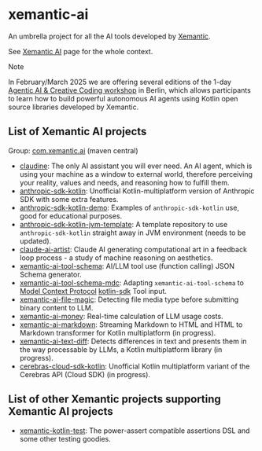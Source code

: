 # xemantic-ai
An umbrella project for all the AI tools developed by [Xemantic](https://xemantic.com/).

See [Xemantic AI](https://xemantic.com/ai/) page for the whole context.

> [!NOTE]
> In February/March 2025 we are offering several editions of the 1-day [Agentic AI & Creative Coding workshop](https://xemantic.com/ai/workshops/) in Berlin, which allows participants to learn how to build powerful autonomous AI agents using Kotlin open source libraries developed by Xemantic.

## List of Xemantic AI projects

Group: [com.xemantic.ai](https://central.sonatype.com/namespace/com.xemantic.ai) (maven central)

* [claudine](https://github.com/xemantic/claudine): The only AI assistant you will ever need. An AI agent, which is using your machine as a window to external world, therefore perceiving your reality, values and needs, and reasoning how to fulfill them.
* [anthropic-sdk-kotlin](https://github.com/xemantic/anthropic-sdk-kotlin): Unofficial Kotlin-multiplatform version of Anthropic SDK with some extra features.
* [anthropic-sdk-kotlin-demo](https://github.com/xemantic/anthropic-sdk-kotlin-demo): Examples of `anthropic-sdk-kotlin` use, good for educational purposes.
* [anthropic-sdk-kotlin-jvm-template](https://github.com/xemantic/anthropic-sdk-kotlin-jvm-template): A template repository to use `anthropic-sdk-kotlin` straight away in JVM environment (needs to be updated).
* [claude-ai-artist](https://github.com/xemantic/claude-ai-artist): Claude AI generating computational art in a feedback loop process - a study of machine reasoning on aesthetics.
* [xemantic-ai-tool-schema](https://github.com/xemantic/xemantic-ai-tool-schema): AI/LLM tool use (function calling) JSON Schema generator.
* [xemantic-ai-tool-schema-mdc](https://github.com/xemantic/xemantic-ai-money): Adapting `xemantic-ai-tool-schema` to [Model Context Protocol](https://modelcontextprotocol.io/) [kotlin-sdk](https://github.com/modelcontextprotocol/kotlin-sdk) Tool input.
* [xemantic-ai-file-magic](https://github.com/xemantic/xemantic-ai-file-magic): Detecting file media type before submitting binary content to LLM.
* [xemantic-ai-money](https://github.com/xemantic/xemantic-ai-money): Real-time calculation of LLM usage costs.
* [xemantic-ai-markdown](https://github.com/xemantic/xemantic-ai-markdown): Streaming Markdown to HTML and HTML to Markdown transformer for Kotlin multiplatform (in progress).
* [xemantic-ai-text-diff](https://github.com/xemantic/xemantic-ai-text-diff): Detects differences in text and presents them in the way processable by LLMs, a Kotlin multiplatform library (in progress).
* [cerebras-cloud-sdk-kotlin](https://github.com/xemantic/cerebras-cloud-sdk-kotlin): Unofficial Kotlin multiplatform variant of the Cerebras API (Cloud SDK) (in progress).

## List of other Xemantic projects supporting Xemantic AI projects

* [xemantic-kotlin-test](https://github.com/xemantic/xemantic-kotlin-test): The power-assert compatible assertions DSL and some other testing goodies.
